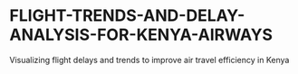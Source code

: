 # FLIGHT-TRENDS-AND-DELAY-ANALYSIS-FOR-KENYA-AIRWAYS
Visualizing flight delays and trends to improve air travel efficiency in Kenya
